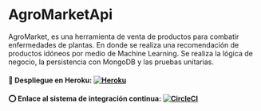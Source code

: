# AgroMarketApi
AgroMarket, es una herramienta de venta de productos para combatir enfermedades de plantas. En donde se realiza una recomendación de productos idóneos por medio de Machine Learning. Se realiza la lógica de negocio, la persistencia con MongoDB y las pruebas unitarias.

#### 🚀 Despliegue en Heroku: [![Heroku](https://img.icons8.com/color/35/000000/heroku.png)](https://agromarketeci.herokuapp.com/)
#### ⭕ Enlace al sistema de integración continua: [![CircleCI](https://circleci.com/gh/AgroMarket-ECI/AgroMarketApi/tree/developer.svg?style=svg&circle-token=366abf7092004d90bb0e070025ed03eb1b886786)](https://circleci.com/gh/AgroMarket-ECI/AgroMarketApi/tree/developer)
